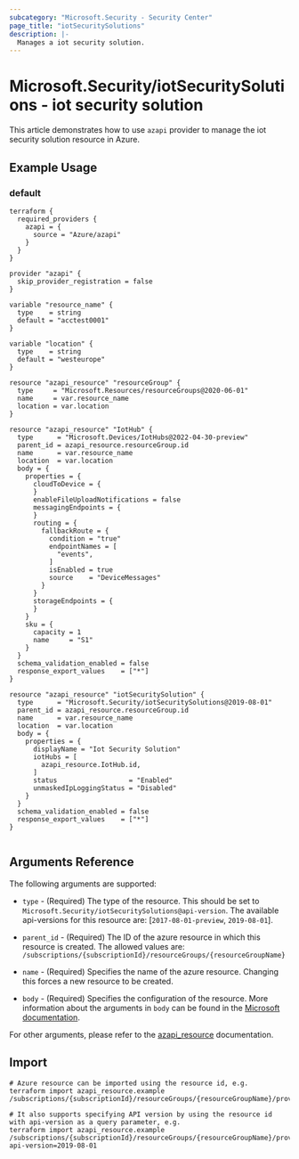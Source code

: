 ```yaml
---
subcategory: "Microsoft.Security - Security Center"
page_title: "iotSecuritySolutions"
description: |-
  Manages a iot security solution.
---
```


# Microsoft.Security/iotSecuritySolutions - iot security solution

This article demonstrates how to use `azapi` provider to manage the iot security solution resource in Azure.



## Example Usage

### default

```hcl
terraform {
  required_providers {
    azapi = {
      source = "Azure/azapi"
    }
  }
}

provider "azapi" {
  skip_provider_registration = false
}

variable "resource_name" {
  type    = string
  default = "acctest0001"
}

variable "location" {
  type    = string
  default = "westeurope"
}

resource "azapi_resource" "resourceGroup" {
  type     = "Microsoft.Resources/resourceGroups@2020-06-01"
  name     = var.resource_name
  location = var.location
}

resource "azapi_resource" "IotHub" {
  type      = "Microsoft.Devices/IotHubs@2022-04-30-preview"
  parent_id = azapi_resource.resourceGroup.id
  name      = var.resource_name
  location  = var.location
  body = {
    properties = {
      cloudToDevice = {
      }
      enableFileUploadNotifications = false
      messagingEndpoints = {
      }
      routing = {
        fallbackRoute = {
          condition = "true"
          endpointNames = [
            "events",
          ]
          isEnabled = true
          source    = "DeviceMessages"
        }
      }
      storageEndpoints = {
      }
    }
    sku = {
      capacity = 1
      name     = "S1"
    }
  }
  schema_validation_enabled = false
  response_export_values    = ["*"]
}

resource "azapi_resource" "iotSecuritySolution" {
  type      = "Microsoft.Security/iotSecuritySolutions@2019-08-01"
  parent_id = azapi_resource.resourceGroup.id
  name      = var.resource_name
  location  = var.location
  body = {
    properties = {
      displayName = "Iot Security Solution"
      iotHubs = [
        azapi_resource.IotHub.id,
      ]
      status                  = "Enabled"
      unmaskedIpLoggingStatus = "Disabled"
    }
  }
  schema_validation_enabled = false
  response_export_values    = ["*"]
}


```



## Arguments Reference

The following arguments are supported:

* `type` - (Required) The type of the resource. This should be set to `Microsoft.Security/iotSecuritySolutions@api-version`. The available api-versions for this resource are: [`2017-08-01-preview`, `2019-08-01`].

* `parent_id` - (Required) The ID of the azure resource in which this resource is created. The allowed values are:  
  `/subscriptions/{subscriptionId}/resourceGroups/{resourceGroupName}`

* `name` - (Required) Specifies the name of the azure resource. Changing this forces a new resource to be created.

* `body` - (Required) Specifies the configuration of the resource. More information about the arguments in `body` can be found in the [Microsoft documentation](https://learn.microsoft.com/en-us/azure/templates/Microsoft.Security/iotSecuritySolutions?pivots=deployment-language-terraform).

For other arguments, please refer to the [azapi_resource](https://registry.terraform.io/providers/Azure/azapi/latest/docs/resources/resource) documentation.

## Import

 ```shell
 # Azure resource can be imported using the resource id, e.g.
 terraform import azapi_resource.example /subscriptions/{subscriptionId}/resourceGroups/{resourceGroupName}/providers/Microsoft.Security/iotSecuritySolutions/{resourceName}
 
 # It also supports specifying API version by using the resource id with api-version as a query parameter, e.g.
 terraform import azapi_resource.example /subscriptions/{subscriptionId}/resourceGroups/{resourceGroupName}/providers/Microsoft.Security/iotSecuritySolutions/{resourceName}?api-version=2019-08-01
 ```
